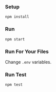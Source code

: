 ### Setup

`npm install`

### Run

`npm start`

### Run For Your Files

Change `.env` variables.

### Run Test

`npm test`
